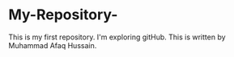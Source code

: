 # My-Repository-
This is my first repository. I'm exploring gitHub.
This is written by Muhammad Afaq Hussain.
